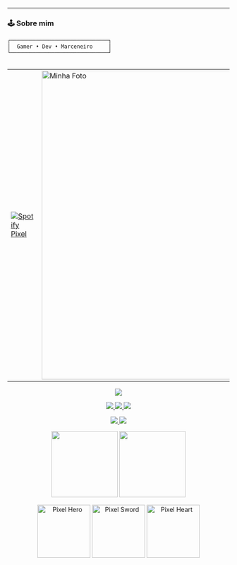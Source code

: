 
---

### 🕹️ Sobre mim
```ascii
┌───────────────────────────────┐
│  Gamer • Dev • Marceneiro     │
└───────────────────────────────┘

```




<table align="left">
  <tr>
    <td>
      <a href="https://open.spotify.com/user/31qd7t3n3pko2nu272rtnsswcd3a">
        <img src="https://spotify-github-profile.kittinanx.com/api/view?uid=31qd7t3n3pko2nu272rtnsswcd3a&cover_image=true&theme=default&bar_color=00ff00&bar_color_cover=true" alt="Spotify Pixel"/>
      </a>
    </td>
    <td>
      <img src="https://i.pinimg.com/736x/6a/d8/8a/6ad88ae2aad1f197a08731f932eb2ca2.jpg" width="700px" alt="Minha Foto"/>
    </td>
  </tr>
</table>


<p align="center"> <img src="https://skillicons.dev/icons?i=html,css,php,javascript,python,cpp,cs,bootstrap,github,vscode,windows&theme=light" /> </p>

<p align="center"> <a href="https://www.linkedin.com/in/0/"> <img src="https://img.shields.io/badge/LinkedIn-000000?style=plastic&logo=linkedin&logoColor=00B7EB" /> </a> <a href="https://instagram.com/"> <img src="https://img.shields.io/badge/Instagram-000000?style=plastic&logo=instagram&logoColor=FF1493" /> </a> <a href="https://discord.com/users/"> <img src="https://img.shields.io/badge/Discord-000000?style=plastic&logo=discord&logoColor=5865F2" /> </a> </p>
<p align="center"> <a href="https://www.xbox.com/pt-BR/play/user/"> <img src="https://img.shields.io/badge/Xbox-000000?style=plastic&logo=xbox&logoColor=107C10"/> </a> <a href="https://psnprofiles.com/"> <img src="https://img.shields.io/badge/PlayStation-000000?style=plastic&logo=playstation&logoColor=003791"/> </a> </p>
<p align="center"> <p align="center"> 
  <img src="https://github-readme-stats-git-masterrstaa-rickstaa.vercel.app/api?username=28anonimo1234&theme=chartreuse-dark&show_icons=true&hide_border=true&count_private=true&cache_seconds=1800" height="150"/> 
  <img src="https://github-readme-stats-git-masterrstaa-rickstaa.vercel.app/api/top-langs/?username=28anonimo1234&theme=chartreuse-dark&hide_border=true&layout=compact&langs_count=10&cache_seconds=1800&hide=html,css,json" height="150"/> 
</p></p>
<p align="center"> <img src="https://media4.giphy.com/media/8gSh4No47eIGA/200.webp" width="120" alt="Pixel Hero"/> <img src="https://i.pinimg.com/736x/5e/4a/db/5e4adb8130ca1aca31fa306988764064.jpg" width="120" alt="Pixel Sword"/> <img src="https://i.pinimg.com/1200x/12/33/6e/12336ef2701ebce231e9b3eb3ca2a393.jpg" width="120" alt="Pixel Heart"/> 
